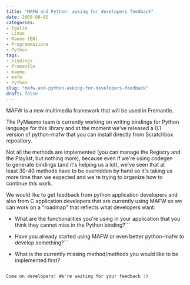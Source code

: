 ```yaml
---
title: "MAFW and Python: asking for developers feedback"
date: 2009-08-05
categories: 
- Igalia
- Linux
- Maemo (EN)
- Programmazione
- Python
tags: 
- bindings
- fremantle
- maemo
- mafw
- Python
slug: "mafw-and-python-asking-for-developers-feedback"
draft: false
---
```


MAFW is a new multimedia framework that will be used in Fremantle.

The PyMaemo team is currently working on writing bindings for Python  
language for this library and at the moment we've released a 0.1  
version of python-mafw that you can install directly from Scratchbox  
repository.

Not all the methods are implemented (you can manage the Registry and  
the Playlist, but nothing more), because even if we're using codegen  
to generate bindings (and it's helping us a lot), we've seen that at  
least 30-40 methods have to be overridden by hand so it's taking us  
more time than we expected and we're trying to organize how to  
continue this work.

We would like to get feedback from python application developers and  
also from C application developers that are currently using MAFW so we  
can work on a "roadmap" that reflects what developers want:

- What are the functionalities you're using in your application that
you think they cannot miss in the Python binding?```

- Have you already started using MAFW or even better python-mafw to
develop something?```

- What is the currently missing method/methods you would like to be
implemented first?
```

Come on developers! We're waiting for your feedback :)


